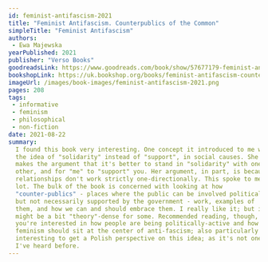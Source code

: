 ```yaml
---
id: feminist-antifascism-2021
title: "Feminist Antifascism. Counterpublics of the Common"
simpleTitle: "Feminist Antifascism"
authors: 
 - Ewa Majewska
yearPublished: 2021
publisher: "Verso Books"
goodreadsLink: https://www.goodreads.com/book/show/57677179-feminist-antifascism-counterpublics-of-the-common
bookshopLink: https://uk.bookshop.org/books/feminist-antifascism-counterpublics-of-the-common/9781839761164
imageUrl: /images/book-images/feminist-antifascism-2021.png
pages: 208
tags: 
 - informative 
 - feminism 
 - philosophical 
 - non-fiction
date: 2021-08-22
summary: 
  I found this book very interesting. One concept it introduced to me was
  the idea of "solidarity" instead of "support", in social causes. She
  makes the argument that it's better to stand in "solidarity" with one
  other, and for "me" to "support" you. Her argument, in part, is because
  relationships don't work strictly one-directionally. This spoke to me a
  lot. The bulk of the book is concerned with looking at how
  "counter-publics" - places where the public can be involved politically,
  but not necessarily supported by the government - work, examples of
  them, and how we can and should embrace them. I really like it; but it
  might be a bit "theory"-dense for some. Recommended reading, though, if
  you're interested in how people are being politically-active and how
  feminism should sit at the center of anti-fascism; also particularly
  interesting to get a Polish perspective on this idea; as it's not one
  I've heard before.
---
```


